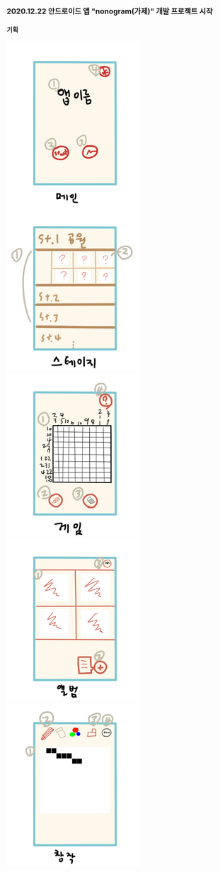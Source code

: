 ### 2020.12.22 안드로이드 앱 "nonogram(가제)" 개발 프로젝트 시작



#### 기획
<img src="./images/nonogram1.png" width="300">
<img src="./images/nonogram2.png" width="300">
<img src="./images/nonogram3.png" width="300">
<img src="./images/nonogram4.png" width="300">
<img src="./images/nonogram5.png" width="300">
